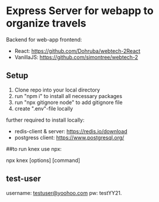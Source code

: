# Express Server for webapp to organize travels

Backend for web-app frontend:

- React: https://github.com/Dohruba/webtech-2React
- VanillaJS: https://github.com/simontree/webtech-2

## Setup

1. Clone repo into your local directory
2. run "npm i" to install all necessary packages
3. run "npx gitignore node" to add gitignore file
4. create ".env"-file locally

further required to install locally:

- redis-client & server: https://redis.io/download 
- postgress client: https://www.postgresql.org/ 

##to run knex use npx: 

npx knex [options] [command]

## test-user
username: testuser@yoohoo.com
pw: testYY21.
